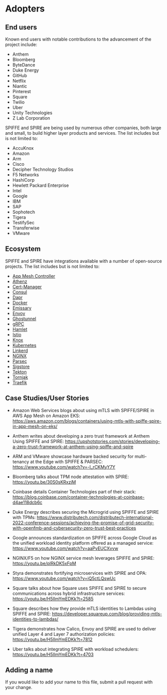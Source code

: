 # Adopters

## End users

Known end users with notable contributions to the advancement of the project include:

* Anthem
* Bloomberg
* ByteDance
* Duke Energy
* GitHub
* Netflix
* Niantic
* Pinterest
* Square
* Twilio
* Uber
* Unity Technologies
* Z Lab Corporation

SPIFFE and SPIRE are being used by numerous other companies, both large and small, to build higher layer products and services. The list includes but is not limited to:

* AccuKnox
* Amazon
* Arm
* Cisco
* Decipher Technology Studios
* F5 Networks
* HashiCorp
* Hewlett Packard Enterprise
* Intel
* Google
* IBM
* SAP
* Sophotech
* Tigera
* TestifySec
* Transferwise
* VMware

## Ecosystem

SPIFFE and SPIRE have integrations available with a number of open-source projects. The list includes but is not limited to:

* [App Mesh Controller](https://github.com/aws/aws-app-mesh-controller-for-k8s)  
* [Athenz](https://github.com/yahoo/athenz)
* [Cert-Manager](https://github.com/cert-manager/csi-driver-spiffe)
* [Consul](https://github.com/hashicorp/consul)
* [Dapr](https://github.com/dapr)
* [Docker](https://github.com/containerd/containerd)
* [Emissary](https://github.com/github/emissary)
* [Envoy](https://github.com/envoyproxy/envoy)
* [Ghostunnel](https://github.com/square/ghostunnel)
* [gRPC](https://pkg.go.dev/github.com/spiffe/go-spiffe/v2/examples/spiffe-grpc)
* [Hamlet](https://github.com/vmware/hamlet)
* [Istio](https://github.com/istio/istio)
* [Knox](https://github.com/pinterest/knox)
* [Kubernetes](https://github.com/kubernetes/kubernetes)
* [Linkerd](https://github.com/linkerd/linkerd2)
* [NGINX](http://hg.nginx.org/nginx/)
* [Parsec](https://github.com/parallaxsecond/parsec)
* [Sigstore](https://github.com/sigstore/fulcio)
* [Tekton](https://github.com/tektoncd/chains)
* [Tornjak](https://github.com/spiffe/tornjak)
* [Traefik](https://github.com/traefik/traefik)

## Case Studies/User Stories

* Amazon Web Services blogs about using mTLS with SPIFFE/SPIRE in AWS App Mesh on Amazon EKS:
<https://aws.amazon.com/blogs/containers/using-mtls-with-spiffe-spire-in-app-mesh-on-eks/>

* Anthem writes about developing a zero trust framework at Anthem Using SPIFFE and SPIRE:
<https://upshotstories.com/stories/developing-a-zero-trust-framework-at-anthem-using-spiffe-and-spire>

* ARM and VMware showcase hardware backed security for multi-tenancy at the Edge with SPIFFE & PARSEC:
<https://www.youtube.com/watch?v=-I_rCKMyY7Y>

* Bloomberg talks about TPM node attestation with SPIRE:
<https://youtu.be/30S0sKRxzjM>

* Coinbase details Container Technologies part of their stack:
<https://blog.coinbase.com/container-technologies-at-coinbase-d4ae118dcb6c>

* Duke Energy describes securing the Microgrid using SPIFFE and SPIRE with TPMs:
<https://www.distributech.com/distributech-international-2022-conference-sessions/achieving-the-promise-of-grid-security-with-openfmb-and-cybersecurity-zero-trust-best-practices>

* Google announces standardization on SPIFFE across Google Cloud as the unified workload identity platform offered as a managed service:
<https://www.youtube.com/watch?v=aaPvEUCXvvw>

* NGINX/F5 on how NGINX service mesh leverages SPIFFE and SPIRE:
<https://youtu.be/plRkDK5xFpM>

* Styra demonstrates fortifying microservices with SPIRE and OPA:
<https://www.youtube.com/watch?v=iQ5ctLQswUc>

* Square talks about how Square uses SPIFFE and SPIRE to secure communications across hybrid infrastructure services:
<https://youtu.be/H5IlmYmEDKk?t=2585>

* Square describes how they provide mTLS identities to Lambdas using SPIFFE and SPIRE:
<https://developer.squareup.com/blog/providing-mtls-identities-to-lambdas/>

* Tigera demonstrates how Calico, Envoy and SPIRE are used to deliver unified Layer 4 and Layer 7 authorization policies:
<https://youtu.be/H5IlmYmEDKk?t=7812>

* Uber talks about integrating SPIRE with workload schedulers:
<https://youtu.be/H5IlmYmEDKk?t=4703>

## Adding a name

If you would like to add your name to this file, submit a pull request with your change.
